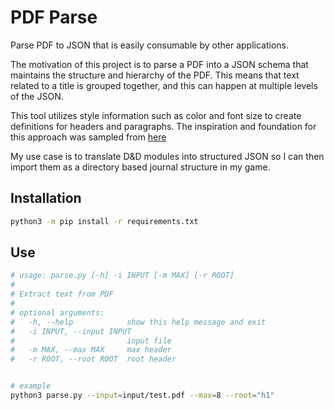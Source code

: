 # PDF Parse

Parse PDF to JSON that is easily consumable by other applications.

The motivation of this project is to parse a PDF into a JSON schema that
maintains the structure and hierarchy of the PDF. This means that text related
to a title is grouped together, and this can happen at multiple levels of the
JSON.

This tool utilizes style information such as color and font size to create
definitions for headers and paragraphs. The inspiration and foundation for this
approach was sampled from [here](https://towardsdatascience.com/extracting-headers-and-paragraphs-from-pdf-using-pymupdf-676e8421c467)

My use case is to translate D&D modules into structured JSON so I can then
import them as a directory based journal structure in my game.

## Installation

```bash
python3 -m pip install -r requirements.txt
```

## Use

```bash
# usage: parse.py [-h] -i INPUT [-m MAX] [-r ROOT]
#
# Extract text from PDF
#
# optional arguments:
#   -h, --help            show this help message and exit
#   -i INPUT, --input INPUT
#                         input file
#   -m MAX, --max MAX     max header
#   -r ROOT, --root ROOT  root header


# example
python3 parse.py --input=input/test.pdf --max=8 --root="h1"
```
